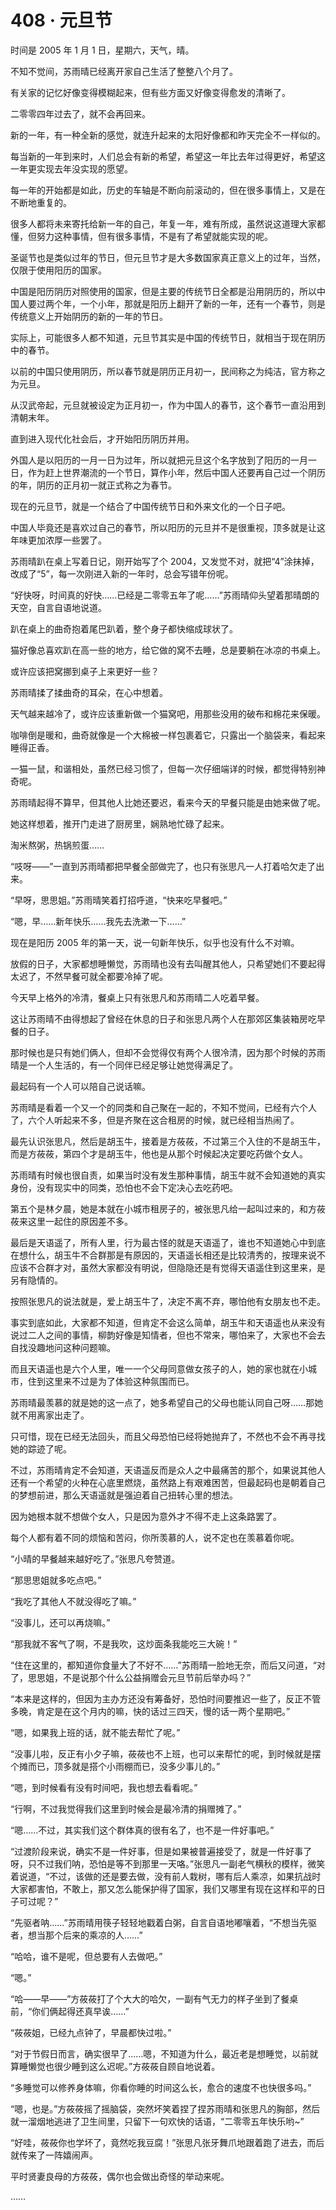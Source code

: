 # 408 · 元旦节

时间是 2005 年 1 月 1 日，星期六，天气，晴。

不知不觉间，苏雨晴已经离开家自己生活了整整八个月了。

有关家的记忆好像变得模糊起来，但有些方面又好像变得愈发的清晰了。

二零零四年过去了，就不会再回来。

新的一年，有一种全新的感觉，就连升起来的太阳好像都和昨天完全不一样似的。

每当新的一年到来时，人们总会有新的希望，希望这一年比去年过得更好，希望这一年更实现去年没实现的愿望。

每一年的开始都是如此，历史的车轴是不断向前滚动的，但在很多事情上，又是在不断地重复的。

很多人都将未来寄托给新一年的自己，年复一年，难有所成，虽然说这道理大家都懂，但努力这种事情，但有很多事情，不是有了希望就能实现的呢。

圣诞节也是类似过年的节日，但元旦节才是大多数国家真正意义上的过年，当然，仅限于使用阳历的国家。

中国是阳历阴历对照使用的国家，但是主要的传统节日全都是沿用阴历的，所以中国人要过两个年，一个小年，那就是阳历上翻开了新的一年，还有一个春节，则是传统意义上开始阴历的新的一年的节日。

实际上，可能很多人都不知道，元旦节其实是中国的传统节日，就相当于现在阴历中的春节。

以前的中国只使用阴历，所以春节就是阴历正月初一，民间称之为纯洁，官方称之为元旦。

从汉武帝起，元旦就被设定为正月初一，作为中国人的春节，这个春节一直沿用到清朝末年。

直到进入现代化社会后，才开始阳历阴历并用。

外国人是以阳历的一月一日为过年，所以就把元旦这个名字放到了阳历的一月一日，作为赶上世界潮流的一个节日，算作小年，然后中国人还要再自己过一个阴历的年，阴历的正月初一就正式称之为春节。

现在的元旦节，就是一个结合了中国传统节日和外来文化的一个日子吧。

中国人毕竟还是喜欢过自己的春节，所以阳历的元旦并不是很重视，顶多就是让这年味更加浓厚一些罢了。

苏雨晴趴在桌上写着日记，刚开始写了个 2004，又发觉不对，就把“4”涂抹掉，改成了“5”，每一次刚进入新的一年时，总会写错年份呢。

“好快呀，时间真的好快……已经是二零零五年了呢……”苏雨晴仰头望着那晴朗的天空，自言自语地说道。

趴在桌上的曲奇抱着尾巴趴着，整个身子都快缩成球状了。

猫好像总喜欢趴在高一些的地方，给它做的窝不去睡，总是要躺在冰凉的书桌上。

或许应该把窝挪到桌子上来更好一些？

苏雨晴揉了揉曲奇的耳朵，在心中想着。

天气越来越冷了，或许应该重新做一个猫窝吧，用那些没用的破布和棉花来保暖。

咖啡倒是暖和，曲奇就像是一个大棉被一样包裹着它，只露出一个脑袋来，看起来睡得正香。

一猫一鼠，和谐相处，虽然已经习惯了，但每一次仔细端详的时候，都觉得特别神奇呢。

苏雨晴起得不算早，但其他人比她还要迟，看来今天的早餐只能是由她来做了呢。

她这样想着，推开门走进了厨房里，娴熟地忙碌了起来。

淘米熬粥，热锅煎蛋……

“吱呀——”一直到苏雨晴都把早餐全部做完了，也只有张思凡一人打着哈欠走了出来。

“早呀，思思姐。”苏雨晴笑着打招呼道，“快来吃早餐吧。”

“嗯，早……新年快乐……我先去洗漱一下……”

现在是阳历 2005 年的第一天，说一句新年快乐，似乎也没有什么不对嘛。

放假的日子，大家都想睡懒觉，苏雨晴也没有去叫醒其他人，只希望她们不要起得太迟了，不然早餐可就全都要冷掉了呢。

今天早上格外的冷清，餐桌上只有张思凡和苏雨晴二人吃着早餐。

这让苏雨晴不由得想起了曾经在休息的日子和张思凡两个人在那郊区集装箱房吃早餐的日子。

那时候也是只有她们俩人，但却不会觉得仅有两个人很冷清，因为那个时候的苏雨晴是一个人生活的，有一个同伴已经足够让她觉得满足了。

最起码有一个人可以陪自己说话嘛。

苏雨晴是看着一个又一个的同类和自己聚在一起的，不知不觉间，已经有六个人了，六个人听起来不多，但是齐聚在这合租房的时候，就已经相当热闹了。

最先认识张思凡，然后是胡玉牛，接着是方莜莜，不过第三个入住的不是胡玉牛，而是方莜莜，第四个才是胡玉牛，他也是从那个时候起决定要吃药做个女人。

苏雨晴有时候也很自责，如果当时没有发生那种事情，胡玉牛就不会知道她的真实身份，没有现实中的同类，恐怕也不会下定决心去吃药吧。

第五个是林夕晨，她是本就在小城市租房子的，被张思凡给一起叫过来的，和方莜莜来这里一起住的原因差不多。

最后是天语遥了，所有人里，行为最古怪的就是天语遥了，谁也不知道她心中到底在想什么，胡玉牛不合群那是有原因的，天语遥长相还是比较清秀的，按理来说不应该不合群才对，虽然大家都没有明说，但隐隐还是有觉得天语遥住到这里来，是另有隐情的。

按照张思凡的说法就是，爱上胡玉牛了，决定不离不弃，哪怕他有女朋友也不走。

事实到底如此，大家都不知道，但肯定不会这么简单，胡玉牛和天语遥也从来没有说过二人之间的事情，柳韵好像是知情者，但也不常来，哪怕来了，大家也不会去自找没趣地问这种问题嘛。

而且天语遥也是六个人里，唯一一个父母同意做女孩子的人，她的家也就在小城市，住到这里来不过是为了体验这种氛围而已。

苏雨晴最羡慕的就是她的这一点了，她多希望自己的父母也能认同自己呀……那她就不用离家出走了。

只可惜，现在已经无法回头，而且父母恐怕已经将她抛弃了，不然也不会不再寻找她的踪迹了呢。

不过，苏雨晴肯定不会知道，天语遥反而是众人之中最痛苦的那个，如果说其他人还有一个希望的火种在心底里燃烧，虽然路上有艰难困苦，但最起码也是朝着自己的梦想前进，那么天语遥就是强迫着自己扭转心里的想法。

因为她根本就不想做个女人，只是因为意外才不得不走上这条路罢了。

每个人都有着不同的烦恼和苦闷，你所羡慕的人，说不定也在羡慕着你呢。

“小晴的早餐越来越好吃了。”张思凡夸赞道。

“那思思姐就多吃点吧。”

“我吃了其他人不就没得吃了嘛。”

“没事儿，还可以再烧嘛。”

“那我就不客气了啊，不是我吹，这炒面条我能吃三大碗！”

“住在这里的，都知道你食量大了不好不……”苏雨晴一脸地无奈，而后又问道，“对了，思思姐，不是说那个什么公益捐赠会元旦节前后举办吗？”

“本来是这样的，但因为主办方还没有筹备好，恐怕时间要推迟一些了，反正不管多晚，肯定是在这个月内的嘛，快的话过三四天，慢的话一两个星期吧。”

“嗯，如果我上班的话，就不能去帮忙了呢。”

“没事儿啦，反正有小夕子嘛，莜莜也不上班，也可以来帮忙的呢，到时候就是摆个摊而已，顶多就是搭个小雨棚而已，没多少事儿的。”

“嗯，到时候看有没有时间吧，我也想去看看呢。”

“行啊，不过我觉得我们这里到时候会是最冷清的捐赠摊了。”

“嗯……不过，其实我们这个群体真的很有名了，也不是一件好事吧。”

“过渡阶段来说，确实不是一件好事，但是如果被普遍接受了，就是一件好事了呀，只不过我们呐，恐怕是等不到那里一天咯。”张思凡一副老气横秋的模样，微笑着说道，“不过，该做的还是要去做，没有前人栽树，哪有后人乘凉，如果抗战时大家都害怕，不敢上，那又怎么能保护得了国家，我们又哪里有现在这样和平的日子可过呢？”

“先驱者呐……”苏雨晴用筷子轻轻地戳着白粥，自言自语地嘟嚷着，“不想当先驱者，想当那个后来的乘凉的人……”

“哈哈，谁不是呢，但总要有人去做吧。”

“嗯。”

“哈——早——”方莜莜打了个大大的哈欠，一副有气无力的样子坐到了餐桌前，“你们俩起得还真早诶……”

“莜莜姐，已经九点钟了，早晨都快过啦。”

“对于节假日而言，确实很早了……嗯，不知道为什么，最近老是想睡觉，以前就算睡懒觉也很少睡到这么迟呢。”方莜莜自顾自地说着。

“多睡觉可以修养身体嘛，你看你睡的时间这么长，愈合的速度不也快很多吗。”

“嗯，也是。”方莜莜摇了摇脑袋，突然坏笑着捏了捏苏雨晴和张思凡的胸部，然后就一溜烟地逃进了卫生间里，只留下一句欢快的话语，“二零零五年快乐哟~”

“好哇，莜莜你也学坏了，竟然吃我豆腐！”张思凡张牙舞爪地跟着跑了进去，而后就传来了一阵嬉闹声。

平时贤妻良母的方莜莜，偶尔也会做出奇怪的举动来呢。

……
